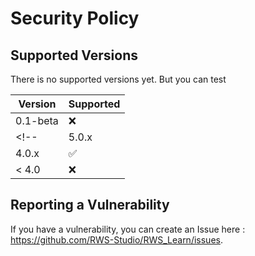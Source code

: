 # Security Policy

## Supported Versions

There is no supported versions yet. But you can test 

| Version | Supported          |
| ------- | ------------------ |
| 0.1-beta   | :x: |
<!--| 5.0.x   | :x:                |
| 4.0.x   | :white_check_mark: |
| < 4.0   | :x:                |-->

## Reporting a Vulnerability

If you have a vulnerability, you can create an Issue here : https://github.com/RWS-Studio/RWS_Learn/issues.
